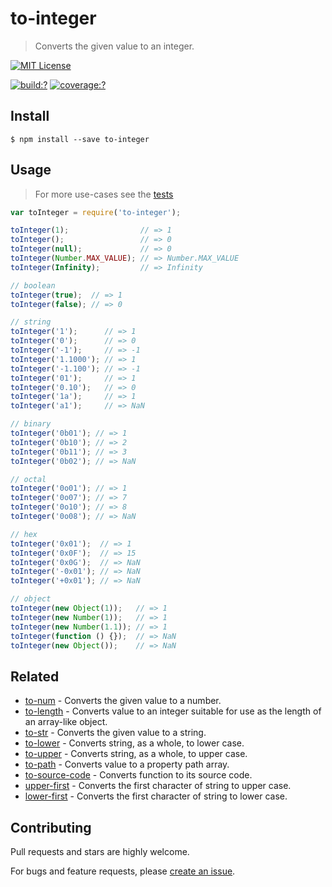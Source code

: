 # to-integer

> Converts the given value to an integer. 


[![MIT License](https://img.shields.io/badge/license-MIT_License-green.svg?style=flat-square)](https://github.com/bubkoo/to-integer/blob/master/LICENSE)

[![build:?](https://img.shields.io/travis/bubkoo/to-integer/master.svg?style=flat-square)](https://travis-ci.org/bubkoo/to-integer)
[![coverage:?](https://img.shields.io/coveralls/bubkoo/to-integer/master.svg?style=flat-square)](https://coveralls.io/github/bubkoo/to-integer)


## Install

```
$ npm install --save to-integer 
```


## Usage

> For more use-cases see the [tests](https://github.com/bubkoo/to-integer/blob/master/test/spec/index.js)

```js
var toInteger = require('to-integer');

toInteger(1);                // => 1
toInteger();                 // => 0
toInteger(null);             // => 0
toInteger(Number.MAX_VALUE); // => Number.MAX_VALUE
toInteger(Infinity);         // => Infinity

// boolean
toInteger(true);  // => 1
toInteger(false); // => 0

// string
toInteger('1');      // => 1
toInteger('0');      // => 0
toInteger('-1');     // => -1
toInteger('1.1000'); // => 1
toInteger('-1.100'); // => -1
toInteger('01');     // => 1
toInteger('0.10');   // => 0
toInteger('1a');     // => 1
toInteger('a1');     // => NaN

// binary
toInteger('0b01'); // => 1
toInteger('0b10'); // => 2
toInteger('0b11'); // => 3
toInteger('0b02'); // => NaN

// octal
toInteger('0o01'); // => 1 
toInteger('0o07'); // => 7
toInteger('0o10'); // => 8
toInteger('0o08'); // => NaN

// hex
toInteger('0x01');  // => 1 
toInteger('0x0F');  // => 15 
toInteger('0x0G');  // => NaN
toInteger('-0x01'); // => NaN
toInteger('+0x01'); // => NaN

// object
toInteger(new Object(1));   // => 1
toInteger(new Number(1));   // => 1
toInteger(new Number(1.1)); // => 1
toInteger(function () {});  // => NaN 
toInteger(new Object());    // => NaN
```

## Related

- [to-num](https://github.com/bubkoo/to-num) - Converts the given value to a number.
- [to-length](https://github.com/bubkoo/to-length) - Converts value to an integer suitable for use as the length of an array-like object.
- [to-str](https://github.com/bubkoo/to-str) - Converts the given value to a string.
- [to-lower](https://github.com/bubkoo/to-lower) - Converts string, as a whole, to lower case.
- [to-upper](https://github.com/bubkoo/to-upper) - Converts string, as a whole, to upper case.
- [to-path](https://github.com/bubkoo/to-path) - Converts value to a property path array. 
- [to-source-code](https://github.com/bubkoo/to-source-code.git) - Converts function to its source code.
- [upper-first](https://github.com/bubkoo/upper-first) - Converts the first character of string to upper case.
- [lower-first](https://github.com/bubkoo/lower-first) - Converts the first character of string to lower case.


## Contributing

Pull requests and stars are highly welcome.

For bugs and feature requests, please [create an issue](https://github.com/bubkoo/to-integer/issues/new).
